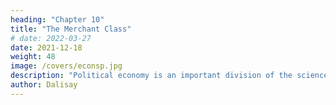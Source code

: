 ```yaml
---
heading: "Chapter 10"
title: "The Merchant Class"
# date: 2022-03-27
date: 2021-12-18
weight: 48
image: /covers/econsp.jpg
description: "Political economy is an important division of the science of government. The object of government is the happiness of men, united in society"
author: Dalisay
---
```



